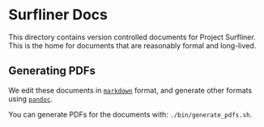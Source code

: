 Surfliner Docs
==============

This directory contains version controlled documents for Project Surfliner. This
is the home for documents that are reasonably formal and long-lived.

Generating PDFs
---------------

We edit these documents in [`markdown`][markdown] format, and generate other
formats using [`pandoc`][pandoc].

You can generate PDFs for the documents with: `./bin/generate_pdfs.sh`.


[markdown]: https://daringfireball.net/projects/markdown/
[pandoc]: https://pandoc.org/
